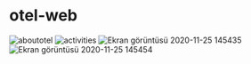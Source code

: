 # otel-web
![aboutotel](https://user-images.githubusercontent.com/32279964/100224706-3b9bcf00-2f2e-11eb-95e1-fdceb906ea65.png)
![activities](https://user-images.githubusercontent.com/32279964/100224712-3d659280-2f2e-11eb-8290-bdd087abd5b4.png)
![Ekran görüntüsü 2020-11-25 145435](https://user-images.githubusercontent.com/32279964/100224716-3e96bf80-2f2e-11eb-80e5-60636ade5895.png)
![Ekran görüntüsü 2020-11-25 145454](https://user-images.githubusercontent.com/32279964/100224726-40608300-2f2e-11eb-9475-0331a40e6406.png)


